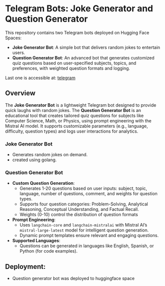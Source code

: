 # Telegram Bots: Joke Generator and Question Generator

This repository contains two Telegram bots deployed on Hugging Face Spaces:

- **Joke Generator Bot**: A simple bot that delivers random jokes to entertain users.
- **Question Generator Bot**: An advanced bot that generates customized quiz questions based on user-specified subjects, topics, and preferences, with weighted question formats and logging.

Last one is accessible at: [telegram](t.me/QuestionGenAIbot)

## Overview

The **Joke Generator Bot** is a lightweight Telegram bot designed to provide quick laughs with random jokes. The **Question Generator Bot** is an educational tool that creates tailored quiz questions for subjects like Computer Science, Math, or Physics, using prompt engineering with the Mistral AI model. It supports customizable parameters (e.g., language, difficulty, question types) and logs user interactions for analytics.


### Joke Generator Bot

- Generates random jokes on demand.
- created using golang.

### Question Generator Bot

- **Custom Question Generation**:
  - Generates 1-20 questions based on user inputs: subject, topic, language, number of questions, comment, and weights for question types.
  - Supports four question categories: Problem-Solving, Analytical Reasoning, Conceptual Understanding, and Factual Recall.
  - Weights (0-10) control the distribution of question formats
- **Prompt Engineering**:
  - Uses `langchain-core` and `langchain-mistralai` with Mistral AI’s `mistral-large-latest` model for intelligent question generation.
  - Dynamic prompt templates ensure relevant and engaging questions.
- **Supported Languages**:
  - Questions can be generated in languages like English, Spanish, or Python (for code examples).

## Deployment:
- Question generator bot was deployed to huggingface space